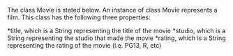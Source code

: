 The class Movie is stated below. An instance of class Movie represents a film. This class has the following three properties:

*title, which is a String representing the title of the movie
*studio, which is a String representing the studio that made the movie
*rating, which is a String representing the rating of the movie (i.e. PG­13, R, etc)
